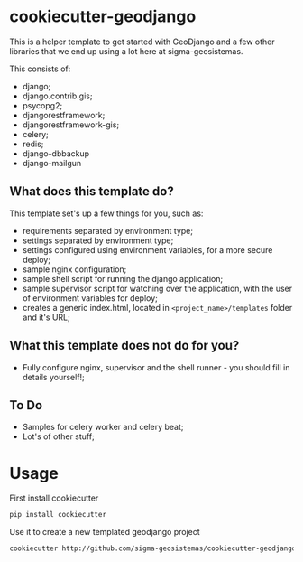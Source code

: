 cookiecutter-geodjango
==================

This is a helper template to get started with GeoDjango and a few other libraries that
we end up using a lot here at sigma-geosistemas.

This consists of:

* django;
* django.contrib.gis;
* psycopg2;
* djangorestframework;
* djangorestframework-gis;
* celery;
* redis;
* django-dbbackup
* django-mailgun

## What does this template do?

This template set's up a few things for you, such as:

* requirements separated by environment type;
* settings separated by environment type;
* settings configured using environment variables, for a more secure deploy;
* sample nginx configuration;
* sample shell script for running the django application;
* sample supervisor script for watching over the application, with the user of environment variables for deploy;
* creates a generic index.html, located in ```<project_name>/templates``` folder and it's URL;

## What this template does not do for you?

* Fully configure nginx, supervisor and the shell runner - you should fill in details yourself!;

## To Do

* Samples for celery worker and celery beat;
* Lot's of other stuff;

# Usage

First install cookiecutter

```bash
pip install cookiecutter
```

Use it to create a new templated geodjango project

```bash
cookiecutter http://github.com/sigma-geosistemas/cookiecutter-geodjango
```

